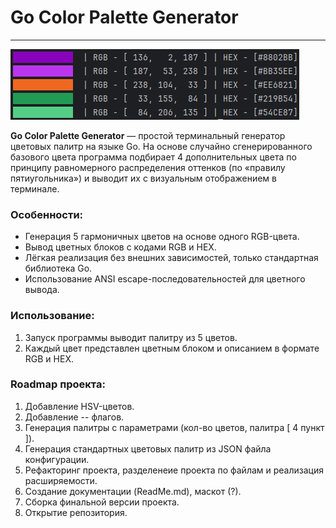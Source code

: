 # Go Color Palette Generator

---

![img.png](img.png)

**Go Color Palette Generator** — простой терминальный генератор цветовых палитр на языке Go.
На основе случайно сгенерированного базового цвета программа подбирает 4 дополнительных цвета по принципу равномерного распределения оттенков (по «правилу пятиугольника») и выводит их с визуальным отображением в терминале.

### Особенности:

* Генерация 5 гармоничных цветов на основе одного RGB-цвета.
* Вывод цветных блоков с кодами RGB и HEX.
* Лёгкая реализация без внешних зависимостей, только стандартная библиотека Go.
* Использование ANSI escape-последовательностей для цветного вывода.

### Использование:

1. Запуск программы выводит палитру из 5 цветов.
2. Каждый цвет представлен цветным блоком и описанием в формате RGB и HEX.

### Roadmap проекта:

1. Добавление HSV-цветов.
2. Добавление -- флагов.
3. Генерация палитры с параметрами (кол-во цветов, палитра [ 4 пункт ]).
4. Генерация стандартных цветовых палитр из JSON файла конфигурации.
5. Рефакторинг проекта, разделенеие проекта по файлам и реализация расширяемости.
6. Создание документации (ReadMe.md), маскот (?).
7. Сборка финальной версии проекта.
8. Открытие репозитория.

